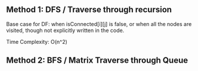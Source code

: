 ## Method 1: DFS / Traverse through recursion

Base case for DF: when isConnected[i][j] is false, or when all the nodes are visited, though not explicitly written in the code.

Time Complexity: O(n^2)

## Method 2: BFS / Matrix Traverse through Queue
